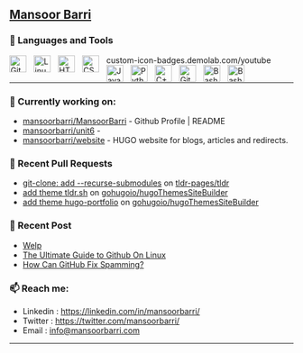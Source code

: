 ## [Mansoor Barri](https://mansoorbarri.com/)

### 🧰 Languages and Tools

<img align="left" alt="Git" width="30px" style="padding-right:10px;" src="https://cdn.jsdelivr.net/gh/devicons/devicon/icons/git/git-original.svg" />
<img align="left" alt="Linux" width="30px" style="padding-right:10px;" src="https://cdn.jsdelivr.net/gh/devicons/devicon/icons/linux/linux-original.svg" />
<img align="left" alt="HTML" width="30px" style="padding-right:10px;" src="https://cdn.jsdelivr.net/gh/devicons/devicon/icons/html5/html5-plain.svg" />custom-icon-badges.demolab.com/youtube
<img align="left" alt="CSS" width="30px" style="padding-right:10px;" src="https://cdn.jsdelivr.net/gh/devicons/devicon/icons/css3/css3-plain.svg" />
<img align="left" alt="JavaScript" width="30px" style="padding-right:10px;" src="https://cdn.jsdelivr.net/gh/devicons/devicon/icons/javascript/javascript-plain.svg" />
<img align="left" alt="Python" width="30px" style="padding-right:10px;" src="https://cdn.jsdelivr.net/gh/devicons/devicon/icons/python/python-plain.svg" />
<img align="left" alt="C++" width="30px" style="padding-right:10px;" src="https://cdn.jsdelivr.net/gh/devicons/devicon/icons/csharp/csharp-original.svg" />
<img align="left" alt="GitHub" width="30px" style="padding-right:10px;" src="https://cdn.jsdelivr.net/gh/devicons/devicon/icons/github/github-original.svg" />
<img align="left" alt="Bash" width="30px" style="padding-right:10px;" src="https://cdn.jsdelivr.net/gh/devicons/devicon/icons/bash/bash-original.svg" />
<img align="left" alt="Bash" width="30px" style="padding-right:10px;" src="https://cdn.jsdelivr.net/gh/devicons/devicon/icons/go/go-original-wordmark.svg" />          
<br />
<br />

---


### 👷 Currently working on: 

- [mansoorbarri/MansoorBarri](https://github.com/mansoorbarri/MansoorBarri) - Github Profile | README
- [mansoorbarri/unit6](https://github.com/mansoorbarri/unit6) - 
- [mansoorbarri/website](https://github.com/mansoorbarri/website) - HUGO website for blogs, articles and redirects.

### 🔨 Recent Pull Requests

- [git-clone: add --recurse-submodules](https://github.com/tldr-pages/tldr/pull/12243) on [tldr-pages/tldr](https://github.com/tldr-pages/tldr)
- [add theme tldr.sh](https://github.com/gohugoio/hugoThemesSiteBuilder/pull/415) on [gohugoio/hugoThemesSiteBuilder](https://github.com/gohugoio/hugoThemesSiteBuilder)
- [add theme hugo-portfolio](https://github.com/gohugoio/hugoThemesSiteBuilder/pull/410) on [gohugoio/hugoThemesSiteBuilder](https://github.com/gohugoio/hugoThemesSiteBuilder)

### 📰 Recent Post

- [Welp](https://mansoorbarri.com/newsletter/welp/)
- [The Ultimate Guide to Github On Linux](https://mansoorbarri.com/ultimate-gh-guide/)
- [How Can GitHub Fix Spamming?](https://mansoorbarri.com/github-spam-fix/)

### 📫 Reach me:
- Linkedin  : <https://linkedin.com/in/mansoorbarri/>
- Twitter   : <https://twitter.com/mansoorbarri/>
- Email     : [info@mansoorbarri.com](mailto:info@mansoorbarri.com)

---
